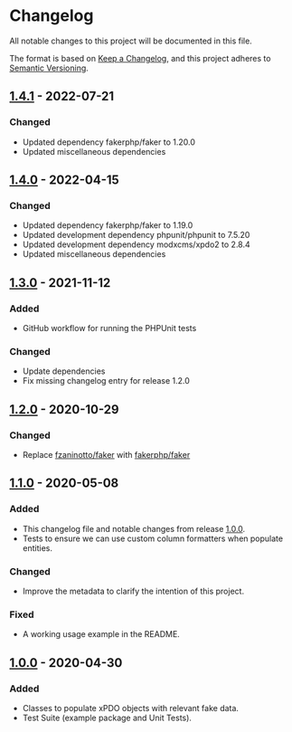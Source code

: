 # Changelog

All notable changes to this project will be documented in this file.

The format is based on [Keep a Changelog](https://keepachangelog.com/en/1.0.0/),
and this project adheres to [Semantic Versioning](https://semver.org/spec/v2.0.0.html).

## [1.4.1] - 2022-07-21

### Changed
- Updated dependency fakerphp/faker to 1.20.0
- Updated miscellaneous dependencies

## [1.4.0] - 2022-04-15

### Changed
- Updated dependency fakerphp/faker to 1.19.0
- Updated development dependency phpunit/phpunit to 7.5.20
- Updated development dependency modxcms/xpdo2 to 2.8.4
- Updated miscellaneous dependencies

## [1.3.0] - 2021-11-12

### Added
- GitHub workflow for running the PHPUnit tests

### Changed
- Update dependencies
- Fix missing changelog entry for release 1.2.0

## [1.2.0] - 2020-10-29

### Changed
- Replace [fzaninotto/faker](https://github.com/fzaninotto/Faker) with [fakerphp/faker](https://github.com/FakerPHP/Faker)

## [1.1.0] - 2020-05-08

### Added
- This changelog file and notable changes from release [1.0.0].
- Tests to ensure we can use custom column formatters when populate entities.

### Changed
- Improve the metadata to clarify the intention of this project.

### Fixed
- A working usage example in the README.

## [1.0.0] - 2020-04-30

### Added
- Classes to populate xPDO objects with relevant fake data.
- Test Suite (example package and Unit Tests).

[Unreleased]: https://github.com/SpringbokAgency/faker-xpdo-orm-adapter/compare/v1.4.1...HEAD
[1.4.1]: https://github.com/SpringbokAgency/faker-xpdo-orm-adapter/compare/v1.4.0...v1.4.1
[1.4.0]: https://github.com/SpringbokAgency/faker-xpdo-orm-adapter/compare/v1.3.0...v1.4.0
[1.3.0]: https://github.com/SpringbokAgency/faker-xpdo-orm-adapter/compare/v1.2.0...v1.3.0
[1.2.0]: https://github.com/SpringbokAgency/faker-xpdo-orm-adapter/compare/v1.1.0...v1.2.0
[1.1.0]: https://github.com/SpringbokAgency/faker-xpdo-orm-adapter/compare/v1.0.0...v1.1.0
[1.0.0]: https://github.com/SpringbokAgency/faker-xpdo-orm-adapter/releases/tag/v1.0.0
